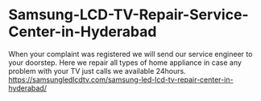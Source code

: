# Samsung-LCD-TV-Repair-Service-Center-in-Hyderabad
When your complaint was registered we will send our service engineer to your doorstep. Here we repair all types of home appliance in case any problem with your TV just calls we available 24hours. https://samsungledlcdtv.com/samsung-led-lcd-tv-repair-center-in-hyderabad/
